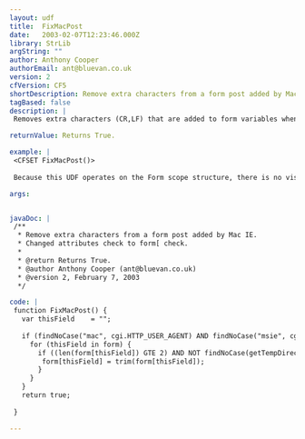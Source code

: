 ```yaml
---
layout: udf
title:  FixMacPost
date:   2003-02-07T12:23:46.000Z
library: StrLib
argString: ""
author: Anthony Cooper
authorEmail: ant@bluevan.co.uk
version: 2
cfVersion: CF5
shortDescription: Remove extra characters from a form post added by Mac IE.
tagBased: false
description: |
 Removes extra characters (CR,LF) that are added to form variables when a method=&quot;post&quot; is submitted from Internet Explorer on a Mac.  This function operates on all variables in the Form scope structure. Thanks to Joshua Miller for his suggestions.

returnValue: Returns True.

example: |
 <CFSET FixMacPost()>
 
 Because this UDF operates on the Form scope structure, there is no visible output.

args:


javaDoc: |
 /**
  * Remove extra characters from a form post added by Mac IE.
  * Changed attributes check to form[ check.
  * 
  * @return Returns True. 
  * @author Anthony Cooper (ant@bluevan.co.uk) 
  * @version 2, February 7, 2003 
  */

code: |
 function FixMacPost() {
   var thisField    = "";
     
   if (findNoCase("mac", cgi.HTTP_USER_AGENT) AND findNoCase("msie", cgi.HTTP_USER_AGENT)) {
     for (thisField in form) {
       if ((len(form[thisField]) GTE 2) AND NOT findNoCase(getTempDirectory(), form[thisField])) {
        form[thisField] = trim(form[thisField]);
       }
     }
   }
   return true;
 
 }

---
```


